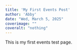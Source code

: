 ```yaml
---
title: 'My First Events Post'
author: 'Abby'
date: "Wed, March 5, 2025"
coverimage: ""
coveralt: "nothing"
---
```


This is my first events test page.


